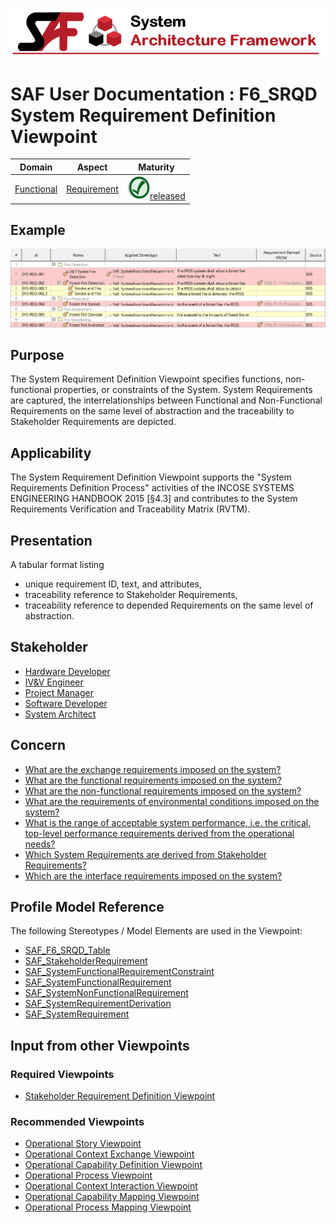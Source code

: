 ![System Architecture Framework](../diagrams/Banner_SAF.png)
# SAF User Documentation : **F6_SRQD** System Requirement Definition Viewpoint
|**Domain**|**Aspect**|**Maturity**|
| --- | --- | --- |
|[Functional](../domains.md#Domain-Functional)|[Requirement](../aspects.md#Aspect-Requirement)|![Released](../diagrams/Symbol_confirmed.png )[released](../using-saf/maturity.md#released)|
## Example
![System-Requirement-Definition-Viewpoint-primary-example.svg](../diagrams/vp-examples/System-Requirement-Definition-Viewpoint-primary-example.svg)
## Purpose
The System Requirement Definition Viewpoint specifies functions, non-functional properties, or constraints of the System. System Requirements are captured, the interrelationships between Functional and Non-Functional Requirements on the same level of abstraction and the traceability to Stakeholder Requirements are depicted.
## Applicability
The System Requirement Definition Viewpoint supports the "System Requirements Definition Process" activities of the INCOSE SYSTEMS ENGINEERING HANDBOOK 2015 [§4.3] and contributes to the System Requirements Verification and Traceability Matrix (RVTM).
## Presentation
A tabular format listing
* unique requirement ID, text, and attributes,
* traceability reference to Stakeholder Requirements,
* traceability reference to depended Requirements on the same level of abstraction.

## Stakeholder
* [Hardware Developer](../stakeholders.md#Hardware-Developer)
* [IV&V Engineer](../stakeholders.md#IV&V-Engineer)
* [Project Manager](../stakeholders.md#Project-Manager)
* [Software Developer](../stakeholders.md#Software-Developer)
* [System Architect](../stakeholders.md#System-Architect)
## Concern
* [What are the exchange requirements imposed on the system?](../concerns.md#_2021x_2_8710274_1674576758978_464279_23425)
* [What are the functional requirements imposed on the system?](../concerns.md#_2021x_2_8710274_1674576758860_195868_23350)
* [What are the non-functional requirements imposed on the system?](../concerns.md#_2021x_2_8710274_1674576758640_180559_23118)
* [What are the requirements of environmental conditions imposed on the system?](../concerns.md#_2021x_2_8710274_1674576758798_122991_23285)
* [What is the range of acceptable system performance, i.e. the critical, top-level performance requirements derived from the operational needs?](../concerns.md#_2021x_2_8710274_1674576759042_480392_23467)
* [Which System Requirements are derived from Stakeholder Requirements?](../concerns.md#_2021x_2_8710274_1674576758563_692887_23057)
* [Which are the interface requirements imposed on the system?](../concerns.md#_2021x_2_8710274_1674576758778_979635_23258)
## Profile Model Reference
The following Stereotypes / Model Elements are used in the Viewpoint:
* [SAF_F6_SRQD_Table](../stereotypes.md#saf_f6_srqd_table)
* [SAF_StakeholderRequirement](../stereotypes.md#saf_stakeholderrequirement)
* [SAF_SystemFunctionalRequirementConstraint](../stereotypes.md#saf_systemfunctionalrequirementconstraint)
* [SAF_SystemFunctionalRequirement](../stereotypes.md#saf_systemfunctionalrequirement)
* [SAF_SystemNonFunctionalRequirement](../stereotypes.md#saf_systemnonfunctionalrequirement)
* [SAF_SystemRequirementDerivation](../stereotypes.md#saf_systemrequirementderivation)
* [SAF_SystemRequirement](../stereotypes.md#saf_systemrequirement)
## Input from other Viewpoints
### Required Viewpoints
* [Stakeholder Requirement Definition Viewpoint](Stakeholder-Requirement-Definition-Viewpoint.md)
### Recommended Viewpoints
* [Operational Story Viewpoint](Operational-Story-Viewpoint.md)
* [Operational Context Exchange Viewpoint](Operational-Context-Exchange-Viewpoint.md)
* [Operational Capability Definition Viewpoint](Operational-Capability-Definition-Viewpoint.md)
* [Operational Process Viewpoint](Operational-Process-Viewpoint.md)
* [Operational Context Interaction Viewpoint](Operational-Context-Interaction-Viewpoint.md)
* [Operational Capability Mapping Viewpoint](Operational-Capability-Mapping-Viewpoint.md)
* [Operational Process Mapping Viewpoint](Operational-Process-Mapping-Viewpoint.md)
